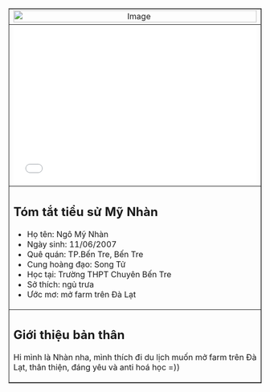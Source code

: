 <!DOCTYPE html>
<html lang="en">
<head>
    <meta charset="UTF-8">
    <meta name="viewport" content="width=device-width, initial-scale=1.0">
</head>
<body>
    <table width="60%" align="center" border="1" cellspacing="0" cellpadding="10">
        <tr>
            <td colspan="2" align="center">
                <img src="0379da155b44e11ab855.jpg" alt="Image" width="100%">
            </td>
        </tr>
        <tr>
            <tr>
            <td colspan="2" align="center">
                <iframe width="100%" height="315" src="790695121580062924.mp4" frameborder="0" allowfullscreen></iframe>
            </td>
        </tr>
            </td>
        </tr>
        <tr>
            <td colspan="2">
                <h2>Tóm tắt tiểu sử Mỹ Nhàn</h2>
                <ul>
                    <li>Họ tên: Ngô Mỹ Nhàn</li>
                    <li>Ngày sinh: 11/06/2007 </li>
                    <li>Quê quán: TP.Bến Tre, Bến Tre</li>
                    <li>Cung hoàng đạo: Song Tử</li>
                    <li>Học tại: Trường THPT Chuyên Bến Tre</li>
                    <li>Sở thích: ngủ trưa </li>
                    <li>Ước mơ: mở farm trên Đà Lạt</li>
                </ul>
            </td>
        </tr>
        <tr>
            <td colspan="2">
                <h2>Giới thiệu bản thân</h2>
                <p align="justify">
                    Hi mình là Nhàn nha, mình thích đi du lịch muốn mở farm trên Đà Lạt, thân thiện, đáng yêu và anti hoá học =))
                </p>
            </td>
        </tr>
    </table>
</body>
</html>
